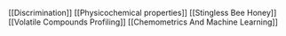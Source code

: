 [[Discrimination]]
[[Physicochemical properties]]
[[Stingless Bee Honey]]
[[Volatile Compounds Profiling]]
[[Chemometrics And Machine Learning]]
